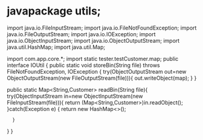 # javapackage utils;

import java.io.FileInputStream;
import java.io.FileNotFoundException;
import java.io.FileOutputStream;
import java.io.IOException;
import java.io.ObjectInputStream;
import java.io.ObjectOutputStream;
import java.util.HashMap;
import java.util.Map;

import com.app.core.*;
import static tester.testCustomer.map;
public interface IOUtil {
  public static void storeBin(String file) throws FileNotFoundException, IOException {
	  try(ObjectOutputStream out=new ObjectOutputStream(new FileOutputStream(file))){
		  out.writeObject(map);
	  }
  }


  public static Map<String,Customer> readBin(String file){
	  try(ObjectInputStream in=new ObjectInputStream(new FileInputStream(file))){
		  return (Map<String,Customer>)in.readObject();
	  }catch(Exception e) {
		  return new HashMap<>();
		  
	  }
  }
}
